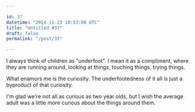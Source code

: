 ```yaml
---

id: 37
datetime: "2014-11-23 10:53:08 UTC"
title: "Untitled #37"
draft: false
permalink: "/post/37"

---
```


I always think of children as "underfoot". I mean it as a compliment, where they are running around, looking at things, touching things, trying things. 

What enamors me is the curiosity. The underfootedness of it all is just a byproduct of that curiosity.

I'm glad we're not all as curious as two year olds, but I wish the average adult was a little more curious about the things around them.


